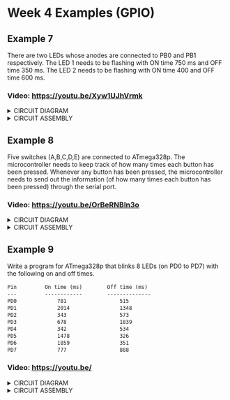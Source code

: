 # Week 4 Examples (GPIO)
## Example 7

There are two LEDs whose anodes are connected to PB0 and PB1 respectively. The LED 1 needs to be flashing with ON time 750 ms and OFF time 350 ms. The LED 2 needs to be flashing with ON time 400 and OFF time 600 ms.

### Video: https://youtu.be/Xyw1UJhVrmk

<details>
<summary>CIRCUIT DIAGRAM</summary>
<img src="https://github.com/msyahmizulkepli/MCTE-4342/blob/main/Week%204/Exercise7/Circuit%20diagram%20Ex7.JPG">
</details>

<details>
<summary>CIRCUIT ASSEMBLY</summary>
<img src="https://github.com/msyahmizulkepli/MCTE-4342/blob/main/Week%204/Exercise7/Ex7.jpeg">
</details>

## Example 8 

Five switches (A,B,C,D,E) are connected to ATmega328p. The microcontroller needs to keep track of how many times each button has been pressed. Whenever any button has been pressed, the microcontroller needs to send out the information (of how many times each button has been pressed) through the serial port.

### Video: https://youtu.be/OrBeRNBln3o

<details>
<summary>CIRCUIT DIAGRAM</summary>
<img src="https://github.com/msyahmizulkepli/MCTE-4342/blob/main/Week%204/Exercise8/Circuit%20diagram%20Ex8.JPG">
</details>

<details>
<summary>CIRCUIT ASSEMBLY</summary>
<img src="https://github.com/msyahmizulkepli/MCTE-4342/blob/main/Week%204/Exercise8/Ex8.jpeg">
</details>

## Example 9

Write a program for ATmega328p that blinks 8 LEDs (on PD0 to PD7) with the following on and off times.

    Pin         On time (ms)        Off time (ms)
    ---         ------------        --------------
    PD0             781                 515
    PD1             2014                1348
    PD2             343                 573
    PD3             678                 1839
    PD4             342                 534
    PD5             1478                326
    PD6             1859                351
    PD7             777                 888                 

### Video: https://youtu.be/

<details>
<summary>CIRCUIT DIAGRAM</summary>
<img src="https://github.com/msyahmizulkepli/MCTE-4342/blob/main/Week%204/Exercise9/Circuit%20diagram%20Ex9.JPG">
</details>

<details>
<summary>CIRCUIT ASSEMBLY</summary>
<img src="https://github.com/msyahmizulkepli/MCTE-4342/Week4/Exercise9/Ex9.jpg">
</details>
